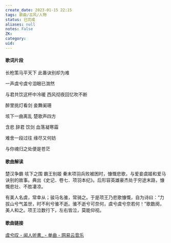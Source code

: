 ```yaml
---
create_date: 2023-01-15 22:15
tags: 歌曲/古风/人物
status: 已完成 
aliases: null
notes: False
ZK: 
category: 
uid: 
---
```


#### 歌词片段

长枪策马平天下 此番诀别却为难

一声虞兮虞兮泪眼已潸然

与君共饮这杯中冷暖 西风彻夜回忆吹不断

醉里挑灯看剑 妾舞阑珊

垓下一曲离乱 楚歌声四方

含悲 辞君 饮剑 血落凝寒霜

难舍一段过往 缘尽又何妨

与你魂归之处便是苍茫

#### 歌曲解读
楚汉争霸 垓下之围 霸王别姬
秦末项羽兵败被困时，慷慨悲歌，与爱妾虞姬和爱马诀别的故事。典出《史记．卷七．项羽本纪》。后形容英雄豪杰处于穷途末路，慷慨悲壮、不胜凄凉。

有美人名虞，常幸从；骏马名骓，常骑之。于是项王乃悲歌慷慨，自为诗曰：“力拔山兮气盖世，时不利兮骓不逝。骓不逝兮可奈何，虞兮虞兮奈若何！”歌数阕，美人和之。项王泣数行下，左右皆泣，莫能仰视。

#### 歌曲链接

[虞兮叹 - 闻人听書_ - 单曲 - 网易云音乐](https://music.163.com/song?id=1479526505&userid=84019341)


